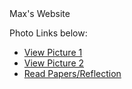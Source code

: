 
<html>
	
<head>
     Max's Website
	



  <p>Photo Links below:</p>

  <ul>
    <li><a href="Picture 1.html">View Picture 1</a></li>
    <li><a href="Picture 2.html">View Picture 2</a></li>
	    <li><a href="Reading.htmls">Read Papers/Reflection </a></li>
